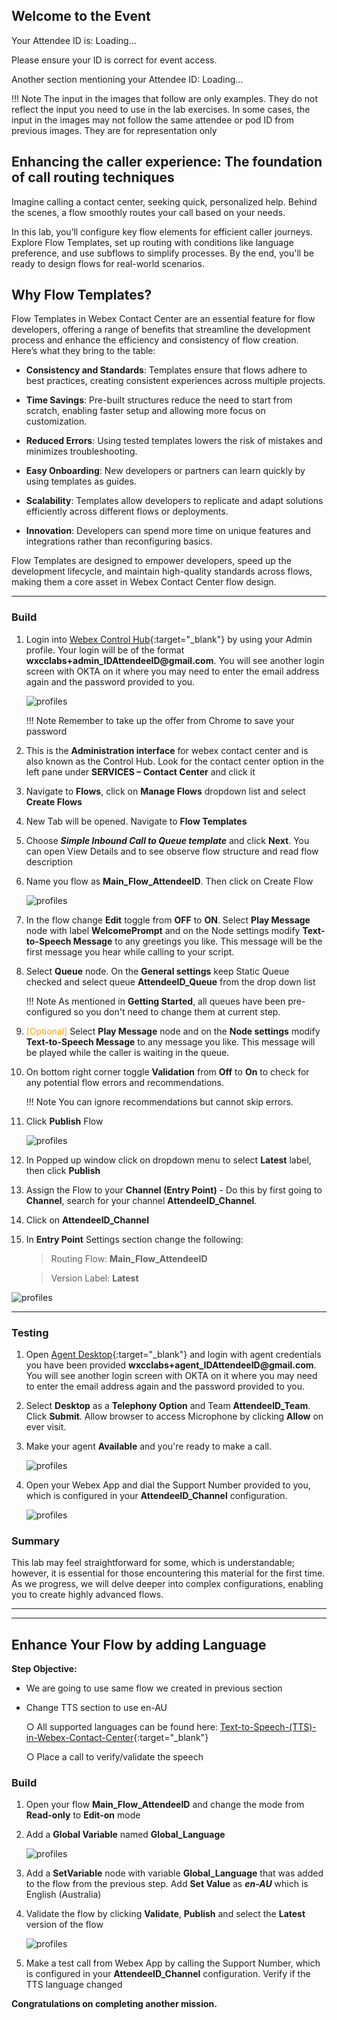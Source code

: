 ## Welcome to the Event

Your Attendee ID is: <span class="attendee-id-placeholder">Loading...</span>

Please ensure your ID is correct for event access.

Another section mentioning your Attendee ID: <span class="attendee-id-placeholder">Loading...</span>


!!! Note
    The input in the images that follow are only examples. They do not reflect the input you need to use in the lab exercises. In some cases, the input in the images may not follow the same attendee or pod ID from previous images. They are for representation only


## Enhancing the caller experience: The foundation of call routing techniques
Imagine calling a contact center, seeking quick, personalized help. Behind the scenes, a flow smoothly routes your call based on your needs.

In this lab, you’ll configure key flow elements for efficient caller journeys. Explore Flow Templates, set up routing with conditions like language preference, and use subflows to simplify processes. By the end, you'll be ready to design flows for real-world scenarios.


## Why Flow Templates?
Flow Templates in Webex Contact Center are an essential feature for flow developers, offering a range of benefits that streamline the development process and enhance the efficiency and consistency of flow creation. Here’s what they bring to the table:

  - **Consistency and Standards**: Templates ensure that flows adhere to best practices, creating consistent experiences across multiple projects.

  - **Time Savings**: Pre-built structures reduce the need to start from scratch, enabling faster setup and allowing more focus on customization.

  - **Reduced Errors**: Using tested templates lowers the risk of mistakes and minimizes troubleshooting.

  - **Easy Onboarding**: New developers or partners can learn quickly by using templates as guides.

  - **Scalability**: Templates allow developers to replicate and adapt solutions efficiently across different flows or deployments.

  - **Innovation**: Developers can spend more time on unique features and integrations rather than reconfiguring basics.

Flow Templates are designed to empower developers, speed up the development lifecycle, and maintain high-quality standards across flows, making them a core asset in Webex Contact Center flow design.


---

### Build

1. Login into [Webex Control Hub](https://admin.webex.com){:target="_blank"} by using your Admin profile. 
   Your login will be of the format **wxcclabs+admin_ID<span id="attendee-id-placeholder">AttendeeID</span>@gmail.com**. You will see another login screen with OKTA on it where you may need to enter the email address again and the password provided to you.

    ![profiles](../graphics/Lab1/1-CH_Login.gif)

    !!! Note 
        Remember to take up the offer from Chrome to save your password

3. This is the **Administration interface** for webex contact center and is also known as the Control Hub. Look for the contact center option in the left pane under **SERVICES – Contact Center** and click it
4. Navigate to **Flows**, click on **Manage Flows** dropdown list and select **Create Flows**
5. New Tab will be opened. Navigate to **Flow Templates**
6. Choose ***Simple Inbound Call to Queue template*** and click **Next**. You can open View Details and to see observe flow structure and read flow description
7. Name you flow as **Main_Flow_<span id="attendee-id-placeholder">AttendeeID</span>**. Then click on Create Flow

    ![profiles](../graphics/Lab1/2-Create_Flow_Template.gif)

8. In the flow change **Edit** toggle from **OFF** to **ON**. Select **Play Message** node with label **WelcomePrompt** and on the Node settings modify **Text-to-Speech Message** to any greetings you like. This message will be the first message you hear while calling to your script.

9. Select **Queue** node. On the **General settings** keep Static Queue checked and select queue **<span id="attendee-id-placeholder">AttendeeID</span>_Queue** from the drop down list
    
    !!! Note
        As mentioned in **Getting Started**, all queues have been pre-configured so you don't need to change them at current step.

10. <span style="color: orange;">[Optional]</span> Select **Play Message** node and on the **Node settings** modify **Text-to-Speech Message** to any message you like. This message will be played while the caller is waiting in the queue.

11. On bottom right corner toggle **Validation** from **Off** to **On** to check for any potential flow errors and recommendations. 

    !!! Note
        You can ignore recommendations but cannot skip errors.

12. Click **Publish** Flow
  
    ![profiles](../graphics/Lab1/3-Publish_BasicFlow.gif)

13. In Popped up window click on dropdown menu to select **Latest** label, then click **Publish**
14. Assign the Flow to your **Channel (Entry Point)** - Do this by first going to **Channel**, search for your channel **<span id="attendee-id-placeholder">AttendeeID</span>_Channel**.
15. Click on **<span id="attendee-id-placeholder">AttendeeID</span>_Channel**
16. In **Entry Point** Settings section change the following:

    > Routing Flow: **Main_Flow_<span id="attendee-id-placeholder">AttendeeID</span>**

    > Version Label: **Latest**


![profiles](../graphics/Lab1/4-ChannelCreation.gif.gif)

--- 

### Testing

1. Open [Agent Desktop](https://desktop.wxcc-us1.cisco.com/){:target="_blank"} and login with agent credentials you have been provided **wxcclabs+agent_ID<span id="attendee-id-placeholder">AttendeeID</span>@gmail.com**. You will see another login screen with OKTA on it where you may need to enter the email address again and the password provided to you. 
2. Select **Desktop** as a **Telephony Option** and Team **<span id="attendee-id-placeholder">AttendeeID</span>_Team**. Click **Submit**. Allow browser to access Microphone by clicking **Allow** on ever visit.
3. Make your agent **Available** and you're ready to make a call.

    ![profiles](../graphics/Lab1/5-Agent_Login.gif)

4. Open your Webex App and dial the Support Number provided to you, which is configured in your **<span id="attendee-id-placeholder">AttendeeID</span>_Channel** configuration.

   ![profiles](../graphics/Lab1/WxApp_Test.gif)

### Summary
This lab may feel straightforward for some, which is understandable; however, it is essential for those encountering this material for the first time. As we progress, we will delve deeper into complex configurations, enabling you to create highly advanced flows.



---

---

## Enhance Your Flow by adding Language

**Step Objective:**
  - We are going to use same flow we created in previous section

  - Change TTS section to use en-AU

    ○ All supported languages can be found here: [Text-to-Speech-(TTS)-in-Webex-Contact-Center](https://help.webex.com/en-us/article/ntkjqhw/Text-to-Speech-(TTS)-in-Webex-Contact-Center){:target="_blank"} 

    ○ Place a call to verify/validate the speech


### Build

1. Open your flow **Main_Flow_<span id="attendee-id-placeholder">AttendeeID</span>** and change the mode from **Read-only** to **Edit-on** mode
2. Add a **Global Variable** named **Global_Language**

    ![profiles](../graphics/Lab1/6-GlobalVar.gif)

3. Add a **SetVariable** node with variable **Global_Language** that was added to the flow from the previous step. Add **Set Value** as ***en-AU*** which is English (Australia)
4. Validate the flow by clicking **Validate**, **Publish** and select the **Latest** version of the flow

    ![profiles](../graphics/Lab1/7-Set_lan_GV.gif)

5. Make a test call from Webex App by calling the Support Number, which is configured in your **<span id="attendee-id-placeholder">AttendeeID</span>_Channel** configuration.
Verify if the TTS language changed

**Congratulations on completing another mission.**
